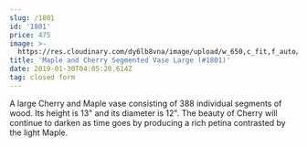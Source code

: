 ```yaml
---
slug: /1801
id: '1801'
price: 475
image: >-
  https://res.cloudinary.com/dy6lb8vna/image/upload/w_650,c_fit,f_auto/v1548276578/GB%20Bowlworks%20Gallery/DSC_1963a.jpg
title: 'Maple and Cherry Segmented Vase Large (#1801)'
date: 2019-01-30T04:05:20.614Z
tag: closed form
---
```

A large Cherry and Maple vase consisting of 388 individual segments of wood. Its height is 13" and its diameter is 12". The beauty of Cherry will continue to darken as time goes by producing a rich petina contrasted by the light Maple.
